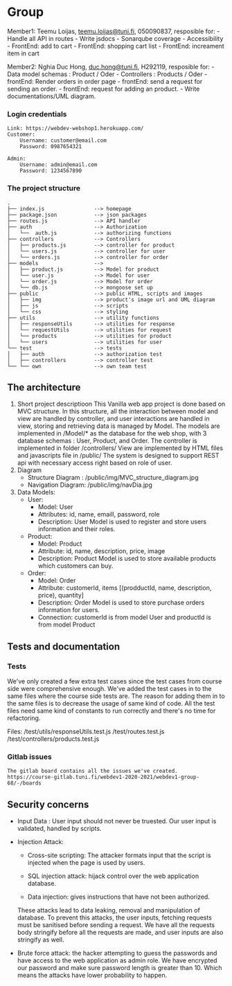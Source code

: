 # Group 

Member1:  Teemu Loijas, teemu.loijas@tuni.fi, 050090837, 
resposible for: - Handle all API in routes
                - Write jsdocs
                - Sonarqube coverage
                - Accessibility
                - FrontEnd: add to cart 
                - FrontEnd: shopping cart list
                - FrontEnd: increament item in cart

Member2:  Nghia Duc Hong, duc.hong@tuni.fi, H292119, 
resposible for: - Data model schemas : Product / Oder
                - Controllers : Products / Oder
                - frontEnd: Render orders in order page
                - frontEnd: send a request for sending an order.
                - frontEnd: request for adding an product.
                - Write documentations/UML diagram.

### Login credentials
    Link: https://webdev-webshop1.herokuapp.com/
    Customer:
        Username: customer@email.com
        Password: 0987654321

    Admin:
        Username: admin@email.com
        Password: 1234567890

### The project structure

```
.
├── index.js                --> homepage
├── package.json            --> json packages
├── routes.js               --> API handler
├── auth                    --> Authorization
│   └──  auth.js            --> authorizing functions
├── controllers             --> Controllers
│   ├── products.js         --> controller for product
│   └── users.js            --> controller for user
│   └── orders.js           --> controller for order 
├── models                  --> 
│   ├── product.js          --> Model for product
│   └── user.js             --> Model for user
│   └── order.js            --> Model for order   
│   └── db.js               --> mongoose set up   
├── public                  --> public HTML, scripts and images
│   ├── img                 --> product's image url and UML diagram
│   ├── js                  --> scripts
│   └── css                 --> styling
├── utils                   --> utility functions
│   ├── responseUtils       --> utilities for response
│   └── requestUtils        --> utilities for request
│   └── products            --> utilities for product
│   └── users               --> utilities for user
└── test                    --> tests
│   ├── auth                --> authorization test
│   ├── controllers         --> controller test
└── └── own                 --> own team test

```

## The architecture 

1. Short project descriptioon
This Vanilla web app project is done based on MVC structure. In this structure, all the interaction between model and view are handled by controller, and user interactions are handled in view, storing and retrieving data is managed by Model.
The models are implemented in /Model/* as the database for the web shop, with 3 database schemas : User, Product, and Order. 
The controller is implemented in folder /controllers/
View are implemented by HTML files and javascripts file in /public/
The system is designed to support REST api with necessary access right based on role of user.
2. Diagram
    - Structure Diagram : /public/img/MVC_structure_diagram.jpg
    - Navigation Diagram: /public/img/navDia.jpg
3. Data Models:
    - User:
        - Model: User
        - Attributes: id, name, emaill, password, role
        - Description: User Model is used to register and store users information and their roles.
    - Product:
        - Model: Product
        - Attribute: id, name, description, price, image
        - Description: Product Model is used to store available products which customers can buy.
    - Order:
        - Model: Order
        - Attribute: customerId, items [(prodductId, name, description, price), quantity]
        - Description: Order Model is used  to store purchase orders information for users.
        - Connection: customerId is from model User and productId is from model Product

## Tests and documentation

### Tests
We've only created a few extra test cases since the test cases from course side were comprehensive enough. We've added the test cases in to the same files where the course side tests are. The reason for adding them in to the same files is to decrease the usage of same kind of code. All the test files need same kind of constants to run correctly and there's no time for refactoring.

Files:
    /test/utils/responseUtils.test.js
    /test/routes.test.js
    /test/controllers/products.test.js


### Gitlab issues
    The gitlab board contains all the issues we've created.
    https://course-gitlab.tuni.fi/webdev1-2020-2021/webdev1-group-68/-/boards

## Security concerns
- Input Data : User input should not never be truested. Our user input is validated, handled by scripts. 
- Injection Attack: 
    - Cross-site scripting: The attacker formats input that the script is injected when the page is used by users.

    - SQL injection attack: hijack control over the web application database.
    
    - Data injection: gives instructions that have not been authorized.

    These attacks lead to data leaking, removal and manipulation of database. 
    To prevent this attacks, the user inputs, fetching requests must be sanitised before sending a request. We have all the requests body stringify before all the requests are made, and user inputs are also stringify as well.

- Brute force attack: the hacker attempting to guess the passwords and have access to the web application as admin role. We have encrypted our password and make sure password length is greater than 10. Which means the attacks have lower probability to happen.
